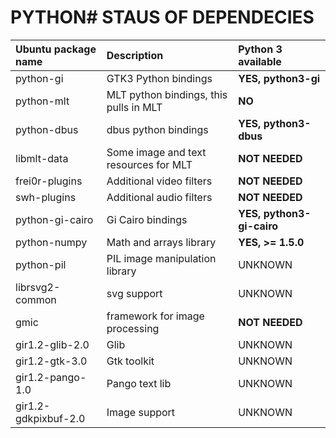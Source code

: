 # PYTHON# STAUS OF DEPENDECIES

| **Ubuntu package name** | **Description** | **Python 3 available** |
|:-------------------------------|:----------------|:--------------|
| python-gi | GTK3 Python bindings | **YES, python3-gi**  |
| python-mlt | MLT python bindings, this pulls in MLT | **NO** |
| python-dbus | dbus python bindings | **YES, python3-dbus** |
| libmlt-data | Some image and text resources for MLT |**NOT NEEDED** |
| frei0r-plugins | Additional video filters | **NOT NEEDED** |
| swh-plugins | Additional audio filters | **NOT NEEDED**  |
| python-gi-cairo | Gi Cairo bindings | **YES, python3-gi-cairo** |
| python-numpy | Math and arrays library |  **YES, >= 1.5.0** |
| python-pil | PIL image manipulation library | UNKNOWN |
| librsvg2-common | svg support | UNKNOWN|
| gmic | framework for image processing | **NOT NEEDED**  |
| gir1.2-glib-2.0 | Glib | UNKNOWN|
| gir1.2-gtk-3.0 | Gtk toolkit | UNKNOWN |
| gir1.2-pango-1.0 | Pango text lib | UNKNOWN |
| gir1.2-gdkpixbuf-2.0 | Image support | UNKNOWN |
